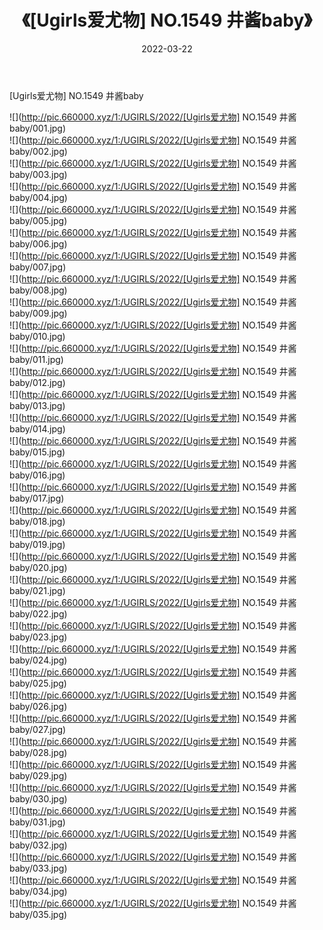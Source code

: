 ﻿---
layout: post
title:  《[Ugirls爱尤物] NO.1549 井酱baby》
date:   2022-03-22
img: http://pic.660000.xyz/1:/UGIRLS/2022/[Ugirls爱尤物] NO.1549 井酱baby/000.jpg
categories: [美女, 清纯, 唯美]
---

[Ugirls爱尤物] NO.1549 井酱baby

 ![](http://pic.660000.xyz/1:/UGIRLS/2022/[Ugirls爱尤物] NO.1549 井酱baby/001.jpg) <br>![](http://pic.660000.xyz/1:/UGIRLS/2022/[Ugirls爱尤物] NO.1549 井酱baby/002.jpg) <br>![](http://pic.660000.xyz/1:/UGIRLS/2022/[Ugirls爱尤物] NO.1549 井酱baby/003.jpg) <br>![](http://pic.660000.xyz/1:/UGIRLS/2022/[Ugirls爱尤物] NO.1549 井酱baby/004.jpg) <br>![](http://pic.660000.xyz/1:/UGIRLS/2022/[Ugirls爱尤物] NO.1549 井酱baby/005.jpg) <br>![](http://pic.660000.xyz/1:/UGIRLS/2022/[Ugirls爱尤物] NO.1549 井酱baby/006.jpg) <br>![](http://pic.660000.xyz/1:/UGIRLS/2022/[Ugirls爱尤物] NO.1549 井酱baby/007.jpg) <br>![](http://pic.660000.xyz/1:/UGIRLS/2022/[Ugirls爱尤物] NO.1549 井酱baby/008.jpg) <br>![](http://pic.660000.xyz/1:/UGIRLS/2022/[Ugirls爱尤物] NO.1549 井酱baby/009.jpg) <br>![](http://pic.660000.xyz/1:/UGIRLS/2022/[Ugirls爱尤物] NO.1549 井酱baby/010.jpg) <br>![](http://pic.660000.xyz/1:/UGIRLS/2022/[Ugirls爱尤物] NO.1549 井酱baby/011.jpg) <br>![](http://pic.660000.xyz/1:/UGIRLS/2022/[Ugirls爱尤物] NO.1549 井酱baby/012.jpg) <br>![](http://pic.660000.xyz/1:/UGIRLS/2022/[Ugirls爱尤物] NO.1549 井酱baby/013.jpg) <br>![](http://pic.660000.xyz/1:/UGIRLS/2022/[Ugirls爱尤物] NO.1549 井酱baby/014.jpg) <br>![](http://pic.660000.xyz/1:/UGIRLS/2022/[Ugirls爱尤物] NO.1549 井酱baby/015.jpg) <br>![](http://pic.660000.xyz/1:/UGIRLS/2022/[Ugirls爱尤物] NO.1549 井酱baby/016.jpg) <br>![](http://pic.660000.xyz/1:/UGIRLS/2022/[Ugirls爱尤物] NO.1549 井酱baby/017.jpg) <br>![](http://pic.660000.xyz/1:/UGIRLS/2022/[Ugirls爱尤物] NO.1549 井酱baby/018.jpg) <br>![](http://pic.660000.xyz/1:/UGIRLS/2022/[Ugirls爱尤物] NO.1549 井酱baby/019.jpg) <br>![](http://pic.660000.xyz/1:/UGIRLS/2022/[Ugirls爱尤物] NO.1549 井酱baby/020.jpg) <br>![](http://pic.660000.xyz/1:/UGIRLS/2022/[Ugirls爱尤物] NO.1549 井酱baby/021.jpg) <br>![](http://pic.660000.xyz/1:/UGIRLS/2022/[Ugirls爱尤物] NO.1549 井酱baby/022.jpg) <br>![](http://pic.660000.xyz/1:/UGIRLS/2022/[Ugirls爱尤物] NO.1549 井酱baby/023.jpg) <br>![](http://pic.660000.xyz/1:/UGIRLS/2022/[Ugirls爱尤物] NO.1549 井酱baby/024.jpg) <br>![](http://pic.660000.xyz/1:/UGIRLS/2022/[Ugirls爱尤物] NO.1549 井酱baby/025.jpg) <br>![](http://pic.660000.xyz/1:/UGIRLS/2022/[Ugirls爱尤物] NO.1549 井酱baby/026.jpg) <br>![](http://pic.660000.xyz/1:/UGIRLS/2022/[Ugirls爱尤物] NO.1549 井酱baby/027.jpg) <br>![](http://pic.660000.xyz/1:/UGIRLS/2022/[Ugirls爱尤物] NO.1549 井酱baby/028.jpg) <br>![](http://pic.660000.xyz/1:/UGIRLS/2022/[Ugirls爱尤物] NO.1549 井酱baby/029.jpg) <br>![](http://pic.660000.xyz/1:/UGIRLS/2022/[Ugirls爱尤物] NO.1549 井酱baby/030.jpg) <br>![](http://pic.660000.xyz/1:/UGIRLS/2022/[Ugirls爱尤物] NO.1549 井酱baby/031.jpg) <br>![](http://pic.660000.xyz/1:/UGIRLS/2022/[Ugirls爱尤物] NO.1549 井酱baby/032.jpg) <br>![](http://pic.660000.xyz/1:/UGIRLS/2022/[Ugirls爱尤物] NO.1549 井酱baby/033.jpg) <br>![](http://pic.660000.xyz/1:/UGIRLS/2022/[Ugirls爱尤物] NO.1549 井酱baby/034.jpg) <br>![](http://pic.660000.xyz/1:/UGIRLS/2022/[Ugirls爱尤物] NO.1549 井酱baby/035.jpg) <br>